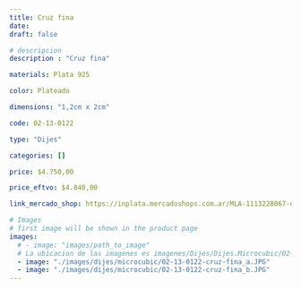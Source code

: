 ```yaml
---
title: Cruz fina
date: 
draft: false

# descripcion
description : "Cruz fina"

materials: Plata 925

color: Plateado

dimensions: "1,2cm x 2cm"

code: 02-13-0122

type: "Dijes"

categories: []

price: $4.750,00

price_eftvo: $4.040,00

link_mercado_shop: https://inplata.mercadoshops.com.ar/MLA-1113228067-dije-cruz-fina-plata-925-y-cristal-cubic--súper-delicada-_JM

# Images
# first image will be shown in the product page
images:
  # - image: "images/path_to_image"
  # La ubicacion de las imagenes es imagenes/Dijes/Dijes.Microcubic/02-13-0122-cruz-fina
  - image: "./images/dijes/microcubic/02-13-0122-cruz-fina_a.JPG"
  - image: "./images/dijes/microcubic/02-13-0122-cruz-fina_b.JPG"
---
```

